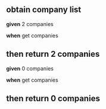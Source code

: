 ##  obtain company list

**given**
    2 companies

**when**
    get companies
    
**then**
    return 2 companies    
---  
 
 **given**
     0 companies
 
 **when**
     get companies
     
 **then**
     return 0 companies
---
